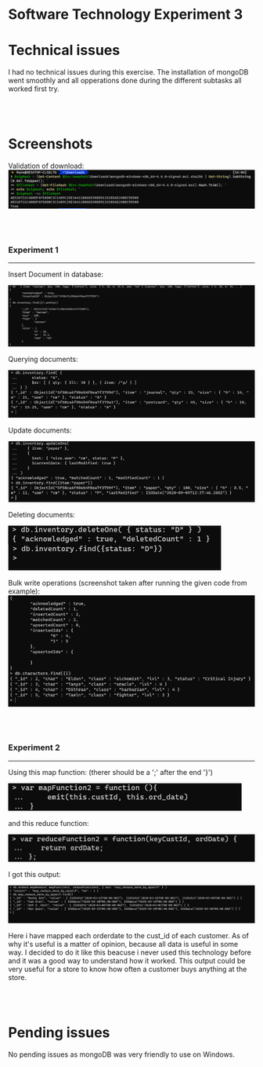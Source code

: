 # Software Technology Experiment 3

# Technical issues

I had no technical issues during this exercise. The installation of mongoDB went smoothly and all opperations done during the different subtasks all worked first try. 

<br/><br/>

# Screenshots

Validation of download:
![](img/expass3_verification_of_download.png)

<br/><br/>

### Experiment 1

---

Insert Document in database:

![](img/insert_document.png)

Querying documents:

![](img/Query_documents.png)


Update documents:

![](img/Update_documents.png)

Deleting documents:

![](img/Delete_document.png)

Bulk write operations (screenshot taken after running the given code from example):
![](img/Bulk_Write_Operations.png)

<br/><br/>

### Experiment 2

---
Using this map function: (therer should be a ';' after the end '}')

![](img/mapFunction.png)

and this reduce function:

![](img/reduce_function.png)

I got this output:

![](img/Results_from_Map_Reduce.png)

Here i have mapped each orderdate to the cust_id of each customer. As of why it's useful is a matter of opinion, because all data is useful in some way. I decided to do it like this beacuse i never used this technology before and it was a good way to understand how it worked. This output could be very useful for a store to know how often a customer buys anything at the store. 

<br/><br/>

# Pending issues

No pending issues as mongoDB was very friendly to use on Windows.
